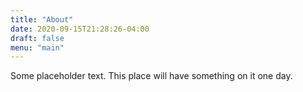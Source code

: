 ```yaml
---
title: "About"
date: 2020-09-15T21:28:26-04:00
draft: false
menu: "main"
---
```


Some placeholder text. This place will have something on it one day. 
